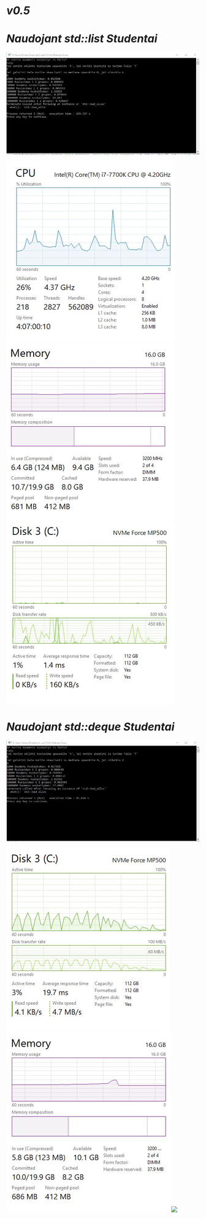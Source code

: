 # ***v0.5***
# ***Naudojant std::list Studentai***
![](LIST.JPG)

![](LIST1.JPG) ![](LIST2.JPG) ![](LIST3.JPG)


# ***Naudojant std::deque Studentai***
![](1LIST.JPG)

![](2LIST.JPG)![](3LIST.JPG)![](4LIST.JPG)
